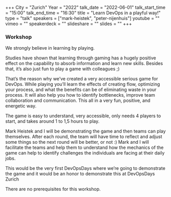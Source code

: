 +++
City = "Zurich"
Year = "2022"
talk_date = "2022-06-01"
talk_start_time = "15:00"
talk_end_time = "16:30"
title = "Learn DevOps in a playful way!"
type = "talk"
speakers = ["mark-heistek", "peter-nijenhuis"]
youtube = ""
vimeo = ""
speakerdeck = ""
slideshare = ""
slides = ""
+++

### Workshop

We strongly believe in learning by playing.

Studies have shown that learning through gaming has a hugely positive effect on the capability to absorb information and learn new skills.
Besides that, it’s also just fun to play a game with colleagues ;)

That’s the reason why we’ve created a very accessible serious game for DevOps.
While playing you’ll learn the effects of creating flow, optimizing your process, and what the benefits can be of eliminating waste in your process.
It will also help you how to identify bottlenecks, improve team collaboration and communication.
This all in a very fun, positive, and energetic way.

The game is easy to understand, very accessible, only needs 4 players to start, and takes around 1 to 1,5 hours to play.

Mark Heistek and I will be demonstrating the game and then teams can play themselves.
After each round, the team will have time to reflect and adjust some things so the next round will be better, or not :)
Mark and I will facilitate the teams and help them to understand how the mechanics of the game can help to identify challenges the individuals are facing at their daily jobs.

This would be the very first DevOpsDays where we’re going to demonstrate the game and it would be an honor to demonstrate this at DevOpsDays Zurich

There are no prerequisites for this workshop.